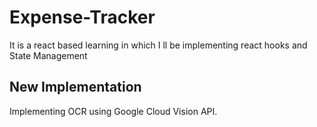 # Expense-Tracker
It is a react based learning in which I ll be implementing react hooks and State Management 
## New Implementation
Implementing OCR using Google Cloud Vision API.

